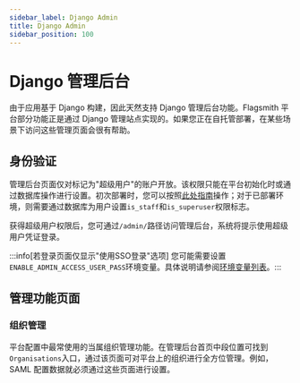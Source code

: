 ```yaml
---
sidebar_label: Django Admin
title: Django Admin
sidebar_position: 100
---
```


# Django 管理后台

由于应用基于 Django 构建，因此天然支持 Django 管理后台功能。Flagsmith 平台部分功能正是通过 Django 管理站点实现的。如果您正在自托管部署，在某些场景下访问这些管理页面会很有帮助。

## 身份验证

管理后台页面仅对标记为"超级用户"的账户开放。该权限只能在平台初始化时或通过数据库操作进行设置。初次部署时，您可以按照[此处指南](/deployment/hosting/locally-api#Initialising)操作；对于已部署环境，则需要通过数据库为用户设置`is_staff`和`is_superuser`权限标志。

获得超级用户权限后，您可通过`/admin/`路径访问管理后台，系统将提示使用超级用户凭证登录。

:::info[若登录页面仅显示"使用SSO登录"选项]
您可能需要设置`ENABLE_ADMIN_ACCESS_USER_PASS`环境变量。具体说明请参阅[环境变量列表](http://localhost:3000/deployment/hosting/locally-api#application-environment-variables)。:::

## 管理功能页面

### 组织管理

平台配置中最常使用的当属组织管理功能。在管理后台首页中段位置可找到`Organisations`入口，通过该页面可对平台上的组织进行全方位管理。例如，SAML 配置数据就必须通过这些页面进行设置。